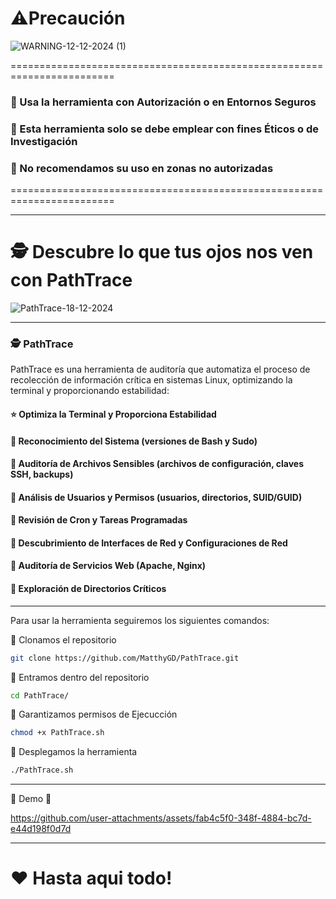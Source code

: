 # ⚠️Precaución

![WARNING-12-12-2024 (1)](https://github.com/user-attachments/assets/148e670a-8284-47b0-9080-e8fbd738d85b)

========================================================================

### 👮 Usa la herramienta con Autorización o en Entornos Seguros
### 👮 Esta herramienta solo se debe emplear con fines Éticos o de Investigación
### 👮 No recomendamos su uso en zonas no autorizadas

========================================================================

------------------------------------------------------------------------------------------------------------------------------------------------------------

# 🕵️ Descubre lo que tus ojos nos ven con PathTrace 

![PathTrace-18-12-2024](https://github.com/user-attachments/assets/b838dd98-94de-49e4-88b3-f169ec7cdb27)

------------------------------------------------------------------------------------------------------------------------------------------------------------

### 🕵️ PathTrace
PathTrace es una herramienta de auditoría que automatiza el proceso de recolección de información crítica en sistemas Linux, optimizando la terminal y proporcionando estabilidad:

#### ⭐ Optimiza la Terminal y Proporciona Estabilidad
#### 🔎 Reconocimiento del Sistema (versiones de Bash y Sudo)
#### 🔎 Auditoría de Archivos Sensibles (archivos de configuración, claves SSH, backups)
#### 🔎 Análisis de Usuarios y Permisos (usuarios, directorios, SUID/GUID)
#### 🔎 Revisión de Cron y Tareas Programadas
#### 🔎 Descubrimiento de Interfaces de Red y Configuraciones de Red
#### 🔎 Auditoría de Servicios Web (Apache, Nginx)
#### 🔎 Exploración de Directorios Críticos

------------------------------------------------------------------------------------------------------------------------------------------------------------

Para usar la herramienta seguiremos los siguientes comandos:

🔴 Clonamos el repositorio

```bash
git clone https://github.com/MatthyGD/PathTrace.git
```

🔴 Entramos dentro del repositorio

```bash
cd PathTrace/
```

🔴 Garantizamos permisos de Ejecucción

```bash
chmod +x PathTrace.sh
```

🔴 Desplegamos la herramienta

```bash
./PathTrace.sh
```

------------------------------------------------------------------------------------------------------------------------------------------------------------

🎥 Demo 🎥

https://github.com/user-attachments/assets/fab4c5f0-348f-4884-bc7d-e44d198f0d7d

------------------------------------------------------------------------------------------------------------------------------------------------------------

# ❤️ Hasta aqui todo!
